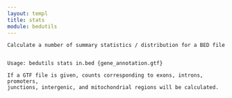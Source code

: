 ```yaml
---
layout: templ
title: stats
module: bedutils
---
```

    
    Calculate a number of summary statistics / distribution for a BED file
    
    
    Usage: bedutils stats in.bed {gene_annotation.gtf}
    
    If a GTF file is given, counts corresponding to exons, introns, promoters,
    junctions, intergenic, and mitochondrial regions will be calculated.
    
    

